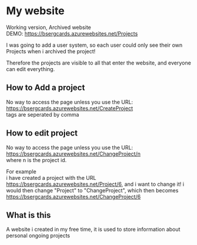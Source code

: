 # My website
Working version, Archived website  
DEMO: https://bsergcards.azurewebsites.net/Projects 

I was going to add a user system, so each user could only see their own Projects when i archived the project!  

Therefore the projects are visible to all that enter the website, and everyone can edit everything.  

## How to Add a project
No way to access the page unless you use the URL: https://bsergcards.azurewebsites.net/CreateProject  
tags are seperated by comma

## How to edit project
No way to access the page unless you use the URL: https://bsergcards.azurewebsites.net/ChangeProject/n  
where n is the project id.  

For example  
i have created a project with the URL https://bsergcards.azurewebsites.net/Project/6, and i want to change it!
i would then change "Project" to "ChangeProject", which then becomes https://bsergcards.azurewebsites.net/ChangeProject/6


## What is this
A website i created in my free time, it is used to store information about personal ongoing projects
